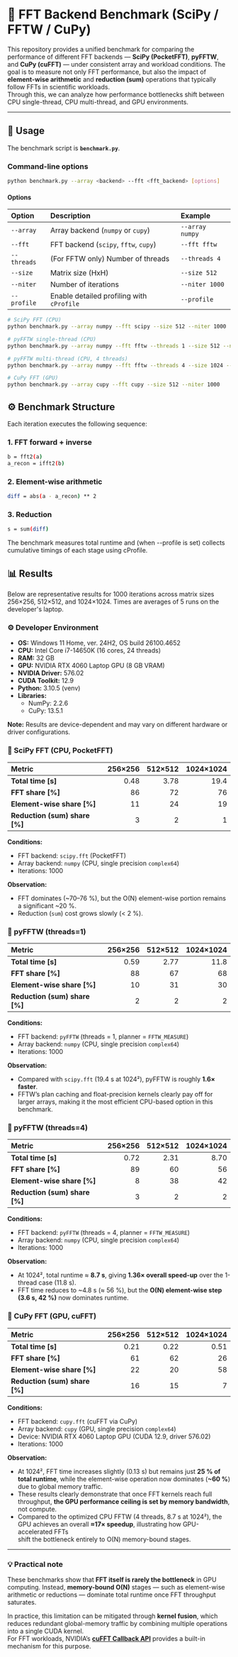 # 🧮 FFT Backend Benchmark (SciPy / FFTW / CuPy)

This repository provides a unified benchmark for comparing the performance of different FFT backends — **SciPy (PocketFFT)**, **pyFFTW**, and **CuPy (cuFFT)** — under consistent array and workload conditions.
The goal is to measure not only FFT performance, but also the impact of **element-wise arithmetic** and **reduction (sum)** operations that typically follow FFTs in scientific workloads.  
Through this, we can analyze how performance bottlenecks shift between CPU single-thread, CPU multi-thread, and GPU environments.

---

## 🚀 Usage

The benchmark script is **`benchmark.py`**.

### Command-line options

```bash
python benchmark.py --array <backend> --fft <fft_backend> [options]
```

#### Options

| Option | Description | Example |
|:--|:--|:--|
| `--array` | Array backend (`numpy` or `cupy`) | `--array numpy` |
| `--fft` | FFT backend (`scipy`, `fftw`, `cupy`) | `--fft fftw` |
| `--threads` | (For FFTW only) Number of threads | `--threads 4` |
| `--size` | Matrix size (HxH) | `--size 512` |
| `--niter` | Number of iterations | `--niter 1000` |
| `--profile` | Enable detailed profiling with `cProfile` | `--profile` |




```bash
# SciPy FFT (CPU)
python benchmark.py --array numpy --fft scipy --size 512 --niter 1000

# pyFFTW single-thread (CPU)
python benchmark.py --array numpy --fft fftw --threads 1 --size 512 --niter 1000

# pyFFTW multi-thread (CPU, 4 threads)
python benchmark.py --array numpy --fft fftw --threads 4 --size 1024 --niter 1000

# CuPy FFT (GPU)
python benchmark.py --array cupy --fft cupy --size 512 --niter 1000
```

## ⚙️ Benchmark Structure
Each iteration executes the following sequence:

### 1. FFT forward + inverse
```bash
b = fft2(a)
a_recon = ifft2(b)
```

### 2. Element-wise arithmetic
```bash
diff = abs(a - a_recon) ** 2
```

### 3. Reduction
```bash
s = sum(diff)
```

The benchmark measures total runtime and (when --profile is set) collects cumulative timings of each stage using cProfile.

## 📊 Results
Below are representative results for 1000 iterations across matrix sizes 256×256, 512×512, and 1024×1024.
Times are averages of 5 runs on the developer's laptop.

### ⚙️ Developer Environment

- **OS:** Windows 11 Home, ver. 24H2, OS build 26100.4652  
- **CPU:** Intel Core i7-14650K (16 cores, 24 threads)  
- **RAM:** 32 GB  
- **GPU:** NVIDIA RTX 4060 Laptop GPU (8 GB VRAM)  
- **NVIDIA Driver:** 576.02  
- **CUDA Toolkit:** 12.9  
- **Python:** 3.10.5 (venv)  
- **Libraries:**
  - NumPy: 2.2.6  
  - CuPy: 13.5.1  

**Note:** Results are device-dependent and may vary on different hardware or driver configurations.

### 🧪 SciPy FFT (CPU, PocketFFT)

| Metric | 256×256 | 512×512 | 1024×1024 |
|:--|--:|--:|--:|
| **Total time [s]** | 0.48 | 3.78 | 19.4 |
| **FFT share [%]** | 86 | 72 | 76 |
| **Element-wise share [%]** | 11 | 24 | 19 |
| **Reduction (sum) share [%]** | 3 | 2 | 1 |

**Conditions:**  
- FFT backend: `scipy.fft` (PocketFFT)  
- Array backend: `numpy` (CPU, single precision `complex64`)  
- Iterations: 1000  

**Observation:**   
- FFT dominates (~70–76 %), but the O(N) element-wise portion remains a significant ~20 %.  
- Reduction (`sum`) cost grows slowly (< 2 %).  


### 🧪 pyFFTW (threads=1)

| Metric | 256×256 | 512×512 | 1024×1024 |
|:--|--:|--:|--:|
| **Total time [s]** | 0.59 | 2.77 | 11.8 |
| **FFT share [%]** | 88 | 67 | 68 |
| **Element-wise share [%]** | 10 | 31 | 30 |
| **Reduction (sum) share [%]** | 2 | 2 | 2 |

**Conditions:**  
- FFT backend: `pyFFTW` (threads = 1, planner = `FFTW_MEASURE`)  
- Array backend: `numpy` (CPU, single precision `complex64`)  
- Iterations: 1000  

**Observation:**  
- Compared with `scipy.fft` (19.4 s at 1024²), pyFFTW is roughly **1.6× faster**.
- FFTW’s plan caching and float-precision kernels clearly pay off for larger arrays, making it the most efficient CPU-based option in this benchmark.


### 🧪 pyFFTW (threads=4)

| Metric | 256×256 | 512×512 | 1024×1024 |
|:--|--:|--:|--:|
| **Total time [s]** | 0.72 | 2.31 | 8.70 |
| **FFT share [%]** | 89 | 60 | 56 |
| **Element-wise share [%]** | 8 | 38 | 42 |
| **Reduction (sum) share [%]** | 3 | 2 | 2 |

**Conditions:**  
- FFT backend: `pyFFTW` (threads = 4, planner = `FFTW_MEASURE`)  
- Array backend: `numpy` (CPU, single precision `complex64`)  
- Iterations: 1000  

**Observation:**  
- At 1024², total runtime ≈ **8.7 s**, giving **1.36× overall speed-up** over the 1-thread case (11.8 s).  
- FFT time reduces to ~4.8 s (≈ 56 %), but the **O(N) element-wise step (3.6 s, 42 %)** now dominates runtime.  



### 🧪 CuPy FFT (GPU, cuFFT)

| Metric | 256×256 | 512×512 | 1024×1024 |
|:--|--:|--:|--:|
| **Total time [s]** | 0.21 | 0.22 | 0.51 |
| **FFT share [%]** | 61 | 62 | 26 |
| **Element-wise share [%]** | 22 | 20 | 58 |
| **Reduction (sum) share [%]** | 16 | 15 | 7 |

**Conditions:**  
- FFT backend: `cupy.fft` (cuFFT via CuPy)  
- Array backend: `cupy` (GPU, single precision `complex64`)  
- Device: NVIDIA RTX 4060 Laptop GPU (CUDA 12.9, driver 576.02)  
- Iterations: 1000  

**Observation:**
- At 1024², FFT time increases slightly (0.13 s) but remains just **25 % of total runtime**, while the element-wise operation now dominates (**~60 %**) due to global memory traffic.  
- These results clearly demonstrate that once FFT kernels reach full throughput, **the GPU performance ceiling is set by memory bandwidth**, not compute.  
- Compared to the optimized CPU FFTW (4 threads, 8.7 s at 1024²), the GPU achieves an overall **≈17× speedup**, illustrating how GPU-accelerated FFTs  
  shift the bottleneck entirely to O(N) memory-bound stages.

---

### 💡 Practical note

These benchmarks show that **FFT itself is rarely the bottleneck** in GPU computing. Instead, **memory-bound O(N)** stages — such as element-wise arithmetic or reductions — dominate total runtime once FFT throughput saturates.

In practice, this limitation can be mitigated through **kernel fusion**, which reduces redundant global-memory traffic by combining multiple operations into a single CUDA kernel.  
For FFT workloads, NVIDIA’s [**cuFFT Callback API**](https://nw.tsuda.ac.jp/lec/cuda/doc_v9_0/pdf/CUFFT_Library.pdf) provides a built-in mechanism for this purpose.